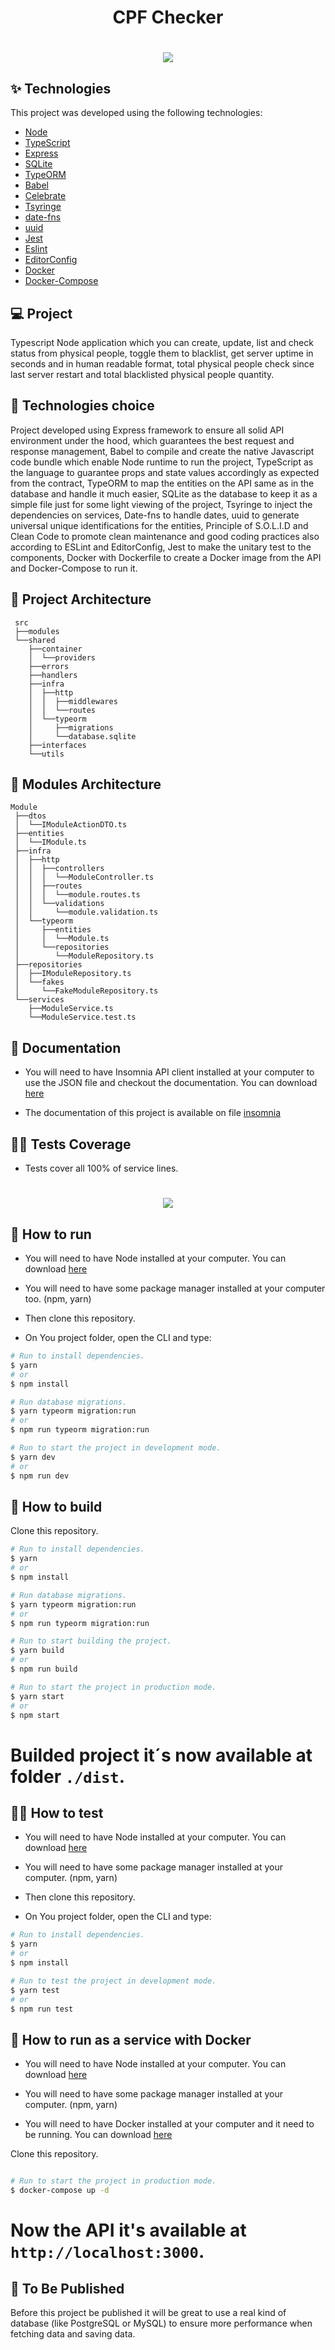 <h1 align="center">CPF Checker</h1>

<h1 align="center"><img src="./images/preview.png" /></h1>

## ✨ Technologies

This project was developed using the following technologies:

- [Node](https://nodejs.org/en/)
- [TypeScript](https://www.typescriptlang.org/)
- [Express](https://expressjs.com/pt-br/)
- [SQLite](https://www.sqlite.org/index.html)
- [TypeORM](https://typeorm.io/#/)
- [Babel](https://babeljs.io/)
- [Celebrate](https://github.com/arb/celebrate)
- [Tsyringe](https://github.com/microsoft/tsyringe)
- [date-fns](https://date-fns.org/)
- [uuid](https://www.uuidgenerator.net/)
- [Jest](https://jestjs.io/pt-BR/)
- [Eslint](https://eslint.org/)
- [EditorConfig](https://editorconfig.org/)
- [Docker](https://www.docker.com/)
- [Docker-Compose](https://docs.docker.com/compose/)

## 💻 Project

Typescript Node application which you can create, update, list and check status from physical people, toggle them to blacklist, get server uptime in seconds and in human readable format, total physical people check since last server restart and total blacklisted physical people quantity.

## 🔧 Technologies choice

Project developed using Express framework to ensure all solid API environment under the hood, which guarantees the best request and response management, Babel to compile and create the native Javascript code bundle which enable Node runtime to run the project, TypeScript as the language to guarantee props and state values accordingly as expected from the contract, TypeORM to map the entities on the API same as in the database and handle it much easier, SQLite as the database to keep it as a simple file just for some light viewing of the project, Tsyringe to inject the dependencies on services, Date-fns to handle dates, uuid to generate universal unique identifications for the entities, Principle of S.O.L.I.D and Clean Code to promote clean maintenance and good coding practices also according to ESLint and EditorConfig, Jest to make the unitary test to the components, Docker with Dockerfile to create a Docker image from the API and Docker-Compose to run it.

 ## 🔨 Project Architecture

 ```
  src
  ├──modules
  └──shared
     ├──container
     │  └──providers
     ├──errors
     ├──handlers
     ├──infra
     │  ├──http
     │  │  ├──middlewares
     │  │  └──routes
     │  └──typeorm
     │     ├──migrations
     │     └──database.sqlite
     ├──interfaces
     └──utils
 ```

 ## 🧪 Modules Architecture

 ```
 Module
  ├──dtos
  │  └──IModuleActionDTO.ts
  ├──entities
  │  └──IModule.ts
  ├──infra
  │  ├──http
  │  │  ├──controllers
  │  │  │  └──ModuleController.ts
  │  │  ├──routes
  │  │  │  └──module.routes.ts
  │  │  └──validations
  │  │     └──module.validation.ts
  │  └──typeorm
  │     ├──entities
  │     │  └──Module.ts
  │     └──repositories
  │        └──ModuleRepository.ts
  ├──repositories
  │  ├──IModuleRepository.ts
  │  └──fakes
  │     └──FakeModuleRepository.ts
  └──services
     ├──ModuleService.ts
     └──ModuleService.test.ts
 ```

## 🤠 Documentation

- You will need to have Insomnia API client installed at your computer to use the JSON file and checkout the documentation.
You can download [here](https://insomnia.rest/download)

- The documentation of this project is available on file [insomnia](./insomnia/cpf-checker(v1).json)


## 👷‍♀️ Tests Coverage

- Tests cover all 100% of service lines.

<h1 align="center"><img src="./images/coverage.png" /></h1>

## 🚀 How to run

- You will need to have Node installed at your computer.
You can download [here](https://nodejs.org/en/)

- You will need to have some package manager installed at your computer too. (npm, yarn)

- Then clone this repository.

- On You project folder, open the CLI and type:
```bash
# Run to install dependencies.
$ yarn
# or
$ npm install

# Run database migrations.
$ yarn typeorm migration:run
# or
$ npm run typeorm migration:run

# Run to start the project in development mode.
$ yarn dev
# or
$ npm run dev
```

## 🚧 How to build

Clone this repository.
```bash
# Run to install dependencies.
$ yarn
# or
$ npm install

# Run database migrations.
$ yarn typeorm migration:run
# or
$ npm run typeorm migration:run

# Run to start building the project.
$ yarn build
# or
$ npm run build

# Run to start the project in production mode.
$ yarn start
# or
$ npm start
```

# Builded project it´s now available at folder `./dist`.

## 👷‍♀️ How to test

- You will need to have Node installed at your computer.
You can download [here](https://nodejs.org/en/)

- You will need to have some package manager installed at your computer. (npm, yarn)

- Then clone this repository.

- On You project folder, open the CLI and type:
```bash
# Run to install dependencies.
$ yarn
# or
$ npm install

# Run to test the project in development mode.
$ yarn test
# or
$ npm run test
```

## 🚧 How to run as a service with Docker

- You will need to have Node installed at your computer.
You can download [here](https://nodejs.org/en/)

- You will need to have some package manager installed at your computer. (npm, yarn)

- You will need to have Docker installed at your computer and it need to be running.
You can download [here](https://docs.docker.com/desktop/windows/install/)

Clone this repository.
```bash

# Run to start the project in production mode.
$ docker-compose up -d
```

# Now the API it's available at `http://localhost:3000`.

## 💎 To Be Published

Before this project be published it will be great to use a real kind of database (like PostgreSQL or MySQL) to ensure more performance when fetching data and saving data.
